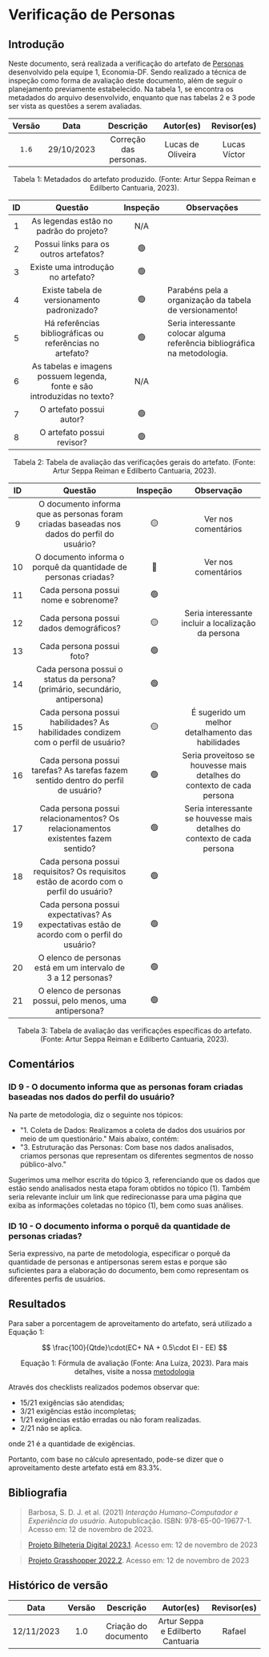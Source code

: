 # Verificação de Personas

## Introdução
Neste documento, será realizada a verificação do artefato de [Personas](https://requisitos-de-software.github.io/2023.2-Economia-DF/elicitacao/personas/) desenvolvido pela equipe 1, Economia-DF. Sendo realizado a técnica de inspeção como forma de avaliação deste documento, além de seguir o planejamento previamente estabelecido. Na tabela 1, se encontra os metadados do arquivo desenvolvido, enquanto que nas tabelas 2 e 3 pode ser vista as questões a serem avaliadas.

<center>

| Versão |    Data    |       Descrição        |                                 Autor(es)                                 |                    Revisor(es)                    |
| :----: | :--------: | :--------------------: | :-----------------------------------------------------------------------: | :-----------------------------------------------: |
| `1.6`  | 29/10/2023 | Correção das personas. | Lucas de Oliveira  | Lucas Víctor  |

<div style="text-align: center">
<p> Tabela 1: Metadados do artefato produzido. (Fonte: Artur Seppa Reiman e Edilberto Cantuaria, 2023). </p>
</div>

</center>

<center>

|  ID   |                                 Questão                                  | Inspeção | Observações                                                                |
| :---: | :----------------------------------------------------------------------: | :------: | -------------------------------------------------------------------------- |
|   1   |                 As legendas estão no padrão do projeto?                  |   N/A    |                                                                            |
|   2   |                  Possui links para os outros artefatos?                  |    🟢     |                                                                            |
|   3   |                    Existe uma introdução no artefato?                    |    🟢     |                                                                            |
|   4   |               Existe tabela de versionamento padronizado?                |    🟢     | Parabéns pela a organização da tabela de versionamento!                    |
|   5   |        Há referências bibliográficas ou referências no artefato?         |    🟢     | Seria interessante colocar alguma referência bibliográfica na metodologia. |
|   6   | As tabelas e imagens possuem legenda, fonte e são introduzidas no texto? |   N/A    |                                                                            |
|   7   |                         O artefato possui autor?                         |    🟢     |                                                                            |
|   8   |                        O artefato possui revisor?                        |    🟢     |                                                                            |

</center>
<div style="text-align: center">
<p> Tabela 2: Tabela de avaliação das verificações gerais do artefato. (Fonte: Artur Seppa Reiman e Edilberto Cantuaria, 2023). </p>
</div>

</center>

<center>

|  ID   |                                          Questão                                           | Inspeção |                                Observação                                |
| :---: | :----------------------------------------------------------------------------------------: | :------: | :----------------------------------------------------------------------: |
|   9   | O documento informa que as personas foram criadas baseadas nos dados do perfil do usuário? |    🟡     |                           Ver nos comentários                            |
|  10   |              O documento informa o porquê da quantidade de personas criadas?               |    🔴     |                           Ver nos comentários                            |
|  11   |                           Cada persona possui nome e sobrenome?                            |    🟢     |                                                                          |
|  12   |                          Cada persona possui dados demográficos?                           |    🟡     |           Seria interessante incluir a localização da persona            |
|  13   |                                 Cada persona possui foto?                                  |    🟢     |                                                                          |
|  14   |        Cada persona possui o status da persona? (primário, secundário, antipersona)        |    🟢     |                                                                          |
|  15   |     Cada persona possui habilidades? As habilidades condizem com o perfil de usuário?      |    🟡     |            É sugerido um melhor detalhamento das habilidades             |
|  16   |     Cada persona possui tarefas? As tarefas fazem sentido dentro do perfil de usuário?     |    🟢     |  Seria proveitoso se houvesse mais detalhes do contexto de cada persona  |
|  17   |     Cada persona possui relacionamentos? Os relacionamentos existentes fazem sentido?      |    🟢     | Seria interessante se houvesse mais detalhes do contexto de cada persona |
|  18   |   Cada persona possui requisitos? Os requisitos estão de acordo com o perfil do usuário?   |    🟢     |                                                                          |
|  19   | Cada persona possui expectativas? As expectativas estão de acordo com o perfil do usuário? |    🟢     |                                                                          |
|  20   |               O elenco de personas está em um intervalo de 3 a 12 personas?                |    🟢     |                                                                          |
|  21   |                 O elenco de personas possui, pelo menos, uma antipersona?                  |    🟢     |                                                                          |


  
<div style="text-align: center">
<p> Tabela 3: Tabela de avaliação das verificações específicas do artefato. (Fonte: Artur Seppa Reiman e Edilberto Cantuaria, 2023). </p>
</div>

</center>

## Comentários

### ID 9 - O documento informa que as personas foram criadas baseadas nos dados do perfil do usuário?

Na parte de metodologia, diz o seguinte nos tópicos:
* "1. Coleta de Dados: Realizamos a coleta de dados dos usuários por meio de um questionário."
Mais abaixo, contém:
* "3. Estruturação das Personas: Com base nos dados analisados, criamos personas que representam os diferentes segmentos de nosso público-alvo."

Sugerimos uma melhor escrita do tópico 3, referenciando que os dados que estão sendo analisados nesta etapa foram obtidos no tópico (1). Também seria relevante incluir um link que redirecionasse para uma página que exiba as informações coletadas no tópico (1), bem como suas análises. 

### ID 10 - O documento informa o porquê da quantidade de personas criadas?

Seria expressivo, na parte de metodologia, especificar o porquê da quantidade de personas e antipersonas serem estas e porque são suficientes para a elaboração do documento, bem como representam os diferentes perfis de usuários.

## Resultados

Para saber a porcentagem de aproveitamento do artefato, será utilizado a Equação 1:

$$ 
\frac{100}{Qtde}\cdot(EC+ NA + 0.5\cdot EI - EE)
$$
<div style="text-align: center">
<p> Equação 1: Fórmula de avaliação (Fonte: Ana Luíza, 2023). Para mais detalhes, visite a nossa <a href="../metodologia.md">metodologia</a>  </p>
</div>


Através dos checklists realizados podemos observar que:

- 15/21 exigências são atendidas;
- 3/21 exigências estão incompletas;
- 1/21 exigências estão erradas ou não foram realizadas.
- 2/21 não se aplica.

onde 21 é a quantidade de exigências.

Portanto, com base no cálculo apresentado, pode-se dizer que o aproveitamento deste artefato está em 83.3%.

## Bibliografia

> Barbosa, S. D. J. et al. (2021) _Interação Humano-Computador e Experiência do usuário_. Autopublicação. ISBN: 978-65-00-19677-1. Acesso em: 12 de novembro de 2023.

>  [Projeto Bilheteria Digital 2023.1](https://github.com/Requisitos-de-Software/2023.1-BilheteriaDigital). Acesso em: 12 de novembro de 2023

> [Projeto Grasshopper 2022.2](https://github.com/Requisitos-de-Software/2022.2-Grasshopper/blob/main/docs/analise-de-requisitos/verificacao/personas-verificacao.md). Acesso em: 12 de novembro de 2023

## Histórico de versão

|    Data    | Versão |      Descrição       |             Autor(es)             | Revisor(es) |
| :--------: | :----: | :------------------: | :-------------------------------: | :---------: |
| 12/11/2023 |  1.0   | Criação do documento | Artur Seppa e Edilberto Cantuaria |   Rafael    |